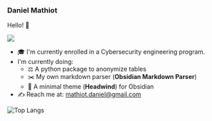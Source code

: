 ### Daniel Mathiot 

Hello! 👋

![](https://github-readme-stats.vercel.app/api?username=danymat&show_icons=true&theme=onedark)

- 🎓 I'm currently enrolled in a Cybersecurity engineering program.
- I'm currently doing: 
    - ⚖️ A python package to anonymize tables
    - ✂️ My own markdown parser (**Obsidian Markdown Parser**)
    - 🍃 A minimal theme (**Headwind**) for Obsidian
- ✍️ Reach me at: mathiot.daniel@gmail.com

![Top Langs](https://github-readme-stats.vercel.app/api/top-langs/?username=danymat&layout=compact&theme=onedark&exclude_repo=dotfiles)

